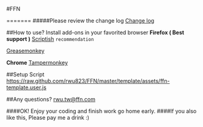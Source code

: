 #FFN

=======
#####Please review the change log
[Change log](https://github.com/rwu823/FFN/blob/master/template/assets/changelog.md)


##How to use?
Install add-ons in your favorited browser
**Firefox ( Best support )**
[Scriptish](http://scriptish.org/) `recommendation`

[Greasemonkey](https://addons.mozilla.org/en-US/firefox/addon/greasemonkey/)

**Chrome**
[Tampermonkey](https://chrome.google.com/webstore/detail/tampermonkey/dhdgffkkebhmkfjojejmpbldmpobfkfo?hl=en-US)


##Setup Script
https://raw.github.com/rwu823/FFN/master/template/assets/ffn-template.user.js


##Any questions?
rwu.tw@ffn.com


####OK! Enjoy your coding and finish work go home early.
####If you also like this, Please pay me a drink :)
